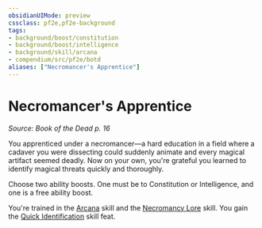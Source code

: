 ```yaml
---
obsidianUIMode: preview
cssclass: pf2e,pf2e-background
tags:
- background/boost/constitution
- background/boost/intelligence
- background/skill/arcana
- compendium/src/pf2e/botd
aliases: ["Necromancer's Apprentice"]
---
```

# Necromancer's Apprentice
*Source: Book of the Dead p. 16*  

You apprenticed under a necromancer—a hard education in a field where a cadaver you were dissecting could suddenly animate and every magical artifact seemed deadly. Now on your own, you're grateful you learned to identify magical threats quickly and thoroughly.

Choose two ability boosts. One must be to Constitution or Intelligence, and one is a free ability boost.

You're trained in the [Arcana](/compendium/skills.md#Arcana) skill and the [Necromancy Lore](/compendium/skills.md#Lore) skill. You gain the [Quick Identification](/compendium/feats/quick-identification.md) skill feat.
